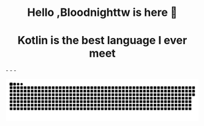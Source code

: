 
<h1 align="center">Hello ,Bloodnighttw is here 👋</h1>

<h1 align="center">Kotlin is the best language I ever meet</h1>
- - -
<p align="center">
  <img align="center" src="https://raw.githubusercontent.com/bloodnighttw/bloodnighttw/output/github-contribution-grid-snake.svg" />
</p>


